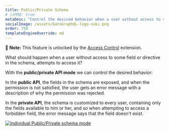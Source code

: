 ```yaml
---
title: Public/Private Schema
# isPRO: true
metaDesc: "Control the desired behavior when a user without access to some field or directive in the schema attempts to access it."
socialImage: /assets/GatoGraphQL-logo-suki.png
order: 750
templateEngineOverride: md
---
```


📣 **Note:** This feature is unlocked by the [Access Control](../../../extensions/access-control/) extension.

What should happen when a user without access to some field or directive in the schema, attempts to access it?

With the **public/private API mode** we can control the desired behavior:

In the **public API**, the fields in the schema are exposed, and when the permission is not satisfied, the user gets an error message with a description of why the permission was rejected.

In the **private API**, the schema is customized to every user, containing only the fields available to him or her, and so when attempting to access a forbidden field, the error message says that the field doesn't exist.

<a href="/assets/guides/upstream-pro/acl-public-private-schema-mode.png" target="_blank">![Individual Public/Private schema mode](/assets/guides/upstream-pro/acl-public-private-schema-mode.png "Individual Public/Private schema mode")</a>
